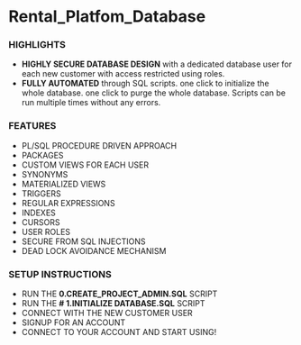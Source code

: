 # Rental_Platfom_Database


### HIGHLIGHTS
* **HIGHLY SECURE DATABASE DESIGN** with a dedicated database user for each new customer with access restricted using roles.
* **FULLY AUTOMATED** through SQL scripts. one click to initialize the whole database. one click to purge the whole database. Scripts can be run multiple times without any errors.


### FEATURES
* PL/SQL PROCEDURE DRIVEN APPROACH
* PACKAGES
* CUSTOM VIEWS FOR EACH USER
* SYNONYMS
* MATERIALIZED VIEWS
* TRIGGERS
* REGULAR EXPRESSIONS
* INDEXES
* CURSORS
* USER ROLES
* SECURE FROM SQL INJECTIONS
* DEAD LOCK AVOIDANCE MECHANISM


### SETUP INSTRUCTIONS
* RUN THE **0.CREATE_PROJECT_ADMIN.SQL** SCRIPT
* RUN THE **# 1.INITIALIZE DATABASE.SQL** SCRIPT
* CONNECT WITH THE NEW CUSTOMER USER
* SIGNUP FOR AN ACCOUNT
* CONNECT TO YOUR ACCOUNT AND START USING!
